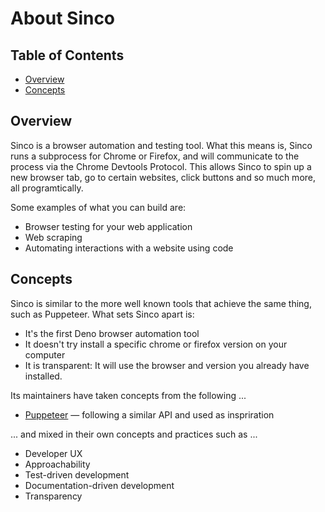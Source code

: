 # About Sinco

## Table of Contents

* [Overview](#overview)
* [Concepts](#concepts)

## Overview

Sinco is a browser automation and testing tool. What this means is, Sinco runs a subprocess for Chrome or Firefox, and will communicate to the process via the Chrome Devtools Protocol. This allows Sinco to spin up a new browser tab, go to certain websites, click buttons and so much more, all programtically.

Some examples of what you can build are:

* Browser testing for your web application
* Web scraping
* Automating interactions with a website using code

## Concepts

Sinco is similar to the more well known tools that achieve the same thing, such as Puppeteer. What sets Sinco apart is:

- It's the first Deno browser automation tool
- It doesn't try install a specific chrome or firefox version on your computer
- It is transparent: It will use the browser and version you already have installed.

Its maintainers have taken concepts from the following ...

* [Puppeteer](https://pptr.dev/) — following a similar API and used as inspriration


... and mixed in their own concepts and practices such as ...

* Developer UX
* Approachability
* Test-driven development
* Documentation-driven development
* Transparency